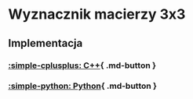 # Wyznacznik macierzy 3x3

## Implementacja

### [:simple-cplusplus: C++](../../programming/c++/algorithms/matrix/det3.md){ .md-button }

### [:simple-python: Python](../../programming/python/algorithms/matrix/det3.md){ .md-button }
